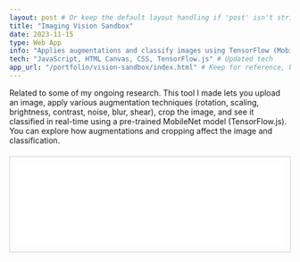 ```yaml
---
layout: post # Or keep the default layout handling if 'post' isn't strictly needed for portfolio items
title: "Imaging Vision Sandbox"
date: 2023-11-15
type: Web App
info: "Applies augmentations and classify images using TensorFlow (MobileNet) in-browser."
tech: "JavaScript, HTML Canvas, CSS, TensorFlow.js" # Updated tech
app_url: "/portfolio/vision-sandbox/index.html" # Keep for reference, but not used for linking anymore
---
```


Related to some of my ongoing research. This tool I made lets you upload an image, apply various augmentation techniques (rotation, scaling, brightness, contrast, noise, blur, shear), crop the image, and see it classified in real-time using a pre-trained MobileNet model (TensorFlow.js). You can explore how augmentations and cropping affect the image and classification.

<div class="app-container" style="border: 1px solid #ccc; padding: 10px; margin-top: 20px; overflow: hidden;"> <!-- Removed min-height, resize, overflow:auto; Added overflow:hidden -->
    <iframe id="vision-iframe" src="/portfolio/vision-sandbox/index.html" width="100%" style="border:none; display: block;" scrolling="no"></iframe> <!-- Removed height, added id, scrolling=no, display:block -->
</div>

<script>
    window.addEventListener('message', function(event) {
        // Basic security check
        // if (event.origin !== window.location.origin) return;

        if (event.data && typeof event.data.frameHeight === 'number') {
            const iframe = document.getElementById('vision-iframe');
            if (iframe) {
                // Add a small buffer
                iframe.style.height = (event.data.frameHeight + 20) + 'px';
            }
        }
    });
</script>
